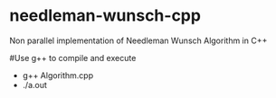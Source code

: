 # needleman-wunsch-cpp
Non parallel implementation of Needleman Wunsch Algorithm in C++

#Use g++ to compile and execute
- g++ Algorithm.cpp
- ./a.out
